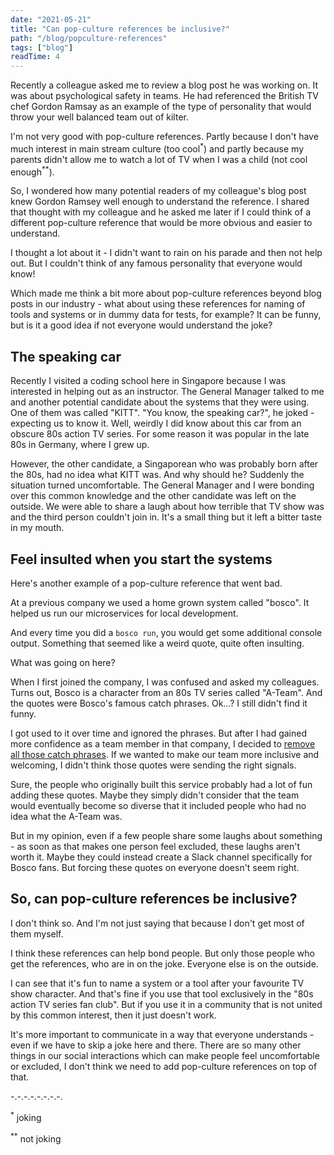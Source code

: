 ```yaml
---
date: "2021-05-21"
title: "Can pop-culture references be inclusive?"
path: "/blog/popculture-references"
tags: ["blog"] 
readTime: 4
---
```


Recently a colleague asked me to review a blog post he was working on.
It was about psychological safety in teams.
He had referenced the British TV chef Gordon Ramsay as an example of the type of personality that would throw your well balanced team out of kilter.

I'm not very good with pop-culture references.
Partly because I don't have much interest in main stream culture (too cool<sup>*</sup>) and partly because my parents didn't allow me to watch a lot of TV when I was a child (not cool enough<sup>**</sup>).

So, I wondered how many potential readers of my colleague's blog post knew Gordon Ramsey well enough to understand the reference.
I shared that thought with my colleague and he asked me later if I could think of a different pop-culture reference that would be more obvious and easier to understand.

I thought a lot about it - I didn't want to rain on his parade and then not help out.
But I couldn't think of any famous personality that everyone would know!

Which made me think a bit more about pop-culture references beyond blog posts in our industry - what about using these references for naming of tools and systems or in dummy data for tests, for example?
It can be funny, but is it a good idea if not everyone would understand the joke?


## The speaking car

Recently I visited a coding school here in Singapore because I was interested in helping out as an instructor.
The General Manager talked to me and another potential candidate about the systems that they were using.
One of them was called "KITT".
"You know, the speaking car?", he joked - expecting us to know it.
Well, weirdly I did know about this car from an obscure 80s action TV series.
For some reason it was popular in the late 80s in Germany, where I grew up.

However, the other candidate, a Singaporean who was probably born after the 80s, had no idea what KITT was.
And why should he?
Suddenly the situation turned uncomfortable.
The General Manager and I were bonding over this common knowledge and the other candidate was left on the outside.
We were able to share a laugh about how terrible that TV show was and the third person couldn't join in.
It's a small thing but it left a bitter taste in my mouth.


## Feel insulted when you start the systems

Here's another example of a pop-culture reference that went bad.

At a previous company we used a home grown system called "bosco".
It helped us run our microservices for local development.

And every time you did a `bosco run`, you would get some additional console output.
Something that seemed like a weird quote, quite often insulting.

What was going on here?

When I first joined the company, I was confused and asked my colleagues.
Turns out, Bosco is a character from an 80s TV series called "A-Team".
And the quotes were Bosco's famous catch phrases.
Ok...? I still didn't find it funny.

I got used to it over time and ignored the phrases.
But after I had gained more confidence as a team member in that company, I decided to [remove all those catch phrases](https://github.com/tes/bosco/commit/bee64ecc61b5258b4e5172cc6cfc53d1095dc10e).
If we wanted to make our team more inclusive and welcoming, I didn't think those quotes were sending the right signals.

Sure, the people who originally built this service probably had a lot of fun adding these quotes.
Maybe they simply didn't consider that the team would eventually become so diverse that it included people who had no idea what the A-Team was.

But in my opinion, even if a few people share some laughs about something - as soon as that makes one person feel excluded, these laughs aren't worth it.
Maybe they could instead create a Slack channel specifically for Bosco fans.
But forcing these quotes on everyone doesn't seem right.


## So, can pop-culture references be inclusive?

I don't think so.
And I'm not just saying that because I don't get most of them myself.

I think these references can help bond people.
But only those people who get the references, who are in on the joke.
Everyone else is on the outside.

I can see that it's fun to name a system or a tool after your favourite TV show character.
And that's fine if you use that tool exclusively in the "80s action TV series fan club".
But if you use it in a community that is not united by this common interest, then it just doesn't work.

It's more important to communicate in a way that everyone understands - even if we have to skip a joke here and there.
There are so many other things in our social interactions which can make people feel uncomfortable or excluded, I don't think we need to add pop-culture references on top of that.


-.-.-.-.-.-.-.-.

<sup>*</sup> joking

<sup>**</sup> not joking
